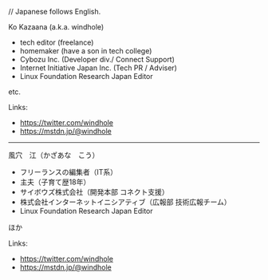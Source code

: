 // Japanese follows English.

Ko Kazaana (a.k.a. windhole)

- tech editor (freelance)
- homemaker (have a son in tech college)
- Cybozu Inc. (Developer div./ Connect Support)
- Internet Initiative Japan Inc. (Tech PR / Adviser)
- Linux Foundation Research Japan Editor

etc.

Links:
- https://twitter.com/windhole
- https://mstdn.jp/@windhole


-----
風穴　江（かざあな　こう）

- フリーランスの編集者（IT系）
- 主夫（子育て歴18年）
- サイボウズ株式会社（開発本部 コネクト支援）
- 株式会社インターネットイニシアティブ（広報部 技術広報チーム）
- Linux Foundation Research Japan Editor

ほか

Links:
- https://twitter.com/windhole
- https://mstdn.jp/@windhole

